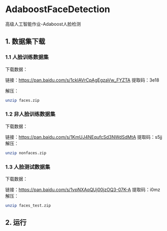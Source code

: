 # AdaboostFaceDetection
高级人工智能作业-Adaboost人脸检测

## 1. 数据集下载

### 1.1 人脸训练数据集

下载数据：

链接：https://pan.baidu.com/s/1cklAVrCpAgEgzaVw_FYZTA 
提取码：3e18

解压：

```sh
unzip faces.zip
```

### 1.2 非人脸训练数据集

下载数据：

链接：https://pan.baidu.com/s/1KmUJ4NEqufcSd3NWdSdMtA 
提取码：s5jj 
解压：

```sh
unzip nonfaces.zip
```

### 1.3 人脸测试数据集

下载数据：

链接：https://pan.baidu.com/s/1vpNXAqQUj00jzOQ3-07K-A 
提取码：i0mz 
解压：

```sh
unzip faces_test.zip
```

## 2. 运行
